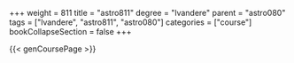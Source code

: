 +++
weight = 811
title = "astro811"
degree = "lvandere"
parent = "astro080"
tags = ["lvandere", "astro811", "astro080"]
categories = ["course"]
bookCollapseSection = false
+++

{{< genCoursePage >}}
